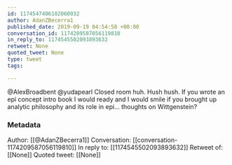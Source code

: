 ```yaml
---
id: 1174547406182060032
author: AdanZBecerra1
published_date: 2019-09-19 04:54:58 +00:00
conversation_id: 1174209587056119810
in_reply_to: 1174545502093893632
retweet: None
quoted_tweet: None
type: tweet
tags:

---
```


@AlexBroadbent @yudapearl Closed room huh. Hush hush. If you wrote an epi concept intro book I would ready and I would smile if you brought up analytic philosophy and its role in epi... thoughts on Wittgenstein?

### Metadata

Author: [[@AdanZBecerra1]]
Conversation: [[conversation-1174209587056119810]]
In reply to: [[1174545502093893632]]
Retweet of: [[None]]
Quoted tweet: [[None]]
